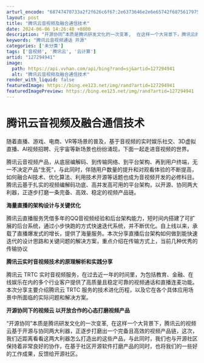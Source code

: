 ```yaml
---
arturl_encode: "68747470733a2f2f626c6f67:2e6373646e2e6e65742f687561797579756e6a697375616e2f:61727469636c652f64657461696c732f313237323934393431"
layout: post
title: "腾讯云音视频及融合通信技术"
date: 2024-06-06 14:26:48 +0800
description: "开源协同”本质是腾讯研发文化的一次变革,  在这样一个大背景下，腾讯云的视频云基于开源与协同两大利器"
keywords: "腾讯云音视频通话 开源"
categories: ['未分类']
tags: ['音视频', '腾讯云', '云计算']
artid: "127294941"
image:
  path: https://api.vvhan.com/api/bing?rand=sj&artid=127294941
  alt: "腾讯云音视频及融合通信技术"
render_with_liquid: false
featuredImage: https://bing.ee123.net/img/rand?artid=127294941
featuredImagePreview: https://bing.ee123.net/img/rand?artid=127294941
---
```


# 腾讯云音视频及融合通信技术

随着直播、游戏、电商、VR等场景的普及，基于音视频的实时娱乐社交、3D虚拟直播、AI视频招聘、元宇宙等新场景也纷纷涌现，下面一起走进音视频的世界。

腾讯云音视频产品，从底层编解码、到传输网络、到平台架构、再到用户终端，无一不决定产品“生死”，与此同时，伴随用户数量的提升和对观看体验的不断提高，如何融合AI技术、优化算法、利用技术开源等话题也成为音视频开发的必修科目。腾讯云基于扎实的视频编解码功底、高并发高可用的平台架构，以开源、协同两大利器，正逐步打磨一条完备、高效、稳定的视频产品链。

**海量直播的架构设计与关键优化**

腾讯云直播服务凭借多年的QQ音视频经验和后台架构能力，短时间内搭建了可扩展的后台系统，通过小步快跑的方式快速迭代系统，并不断优化。自上线以来，承载了直播爆发式的增长，提供了海量服务。本次分享直播后台架构如何做到能快速迭代的设计思路和关键问题的解决方案，重点介绍在传输方式上，当前几种优秀的传输协议

**腾讯云实时音视频技术的原理解析和实践分享**

腾讯云 TRTC 实时音视频服务，在过去近一年的时间里，为包括教育、金融、在线娱乐在内的多个行业客户提供了高质量且稳定可靠的视频通话和直播连麦功能。本次分享主要介绍腾讯云 TRTC 服务的技术进化历程，以及它在各个具体应用场景中所面临的实际问题和解决方案。

**开源协同下的视频云 以开放合作的心态打磨视频产品**

“开源协同”本质是腾讯研发文化的一次变革,  在这样一个大背景下，腾讯云的视频云基于开源与协同两大利器，正逐步打磨出一个完备且高效的视频产品链，这次，我们近距离看看这两大利器怎么打造出的这些产品，与此同时，我们也与开源社区保持着非常良好的协作，在基于社区开源软件打磨产品的同时，也将我们的一些好的工作成果，反馈给开源社区。